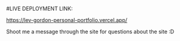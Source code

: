 #LIVE DEPLOYMENT LINK:

https://lev-gordon-personal-portfolio.vercel.app/

Shoot me a message through the site for questions about the site :D